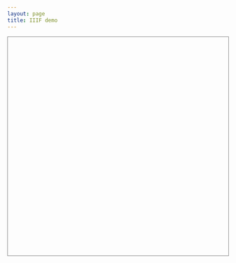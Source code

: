 ```yaml
---
layout: page
title: IIIF demo
---
```


<div id="openseadragon1" style="width: 100%; height: 500px; border: 1px solid grey"></div>

<script src="/assets/js/openseadragon/openseadragon.min.js"></script>

<script type="text/javascript">
    var viewer = OpenSeadragon({
        id: "openseadragon1",
      minZoomImageRatio: 1,
      prefixUrl: "/assets/js/openseadragon/images/",
      tileSources: "http://iiif.wlu.edu/huon/converted/b065v.tif/info.json"
 
    });

</script>
